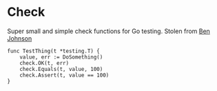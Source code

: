 # Check

Super small and simple check functions for Go testing. Stolen from [Ben Johnson](https://github.com/benbjohnson/testing)

```golang
func TestThing(t *testing.T) {
	value, err := DoSomething()
	check.OK(t, err)
	check.Equals(t, value, 100)
	check.Assert(t, value == 100)
}
```